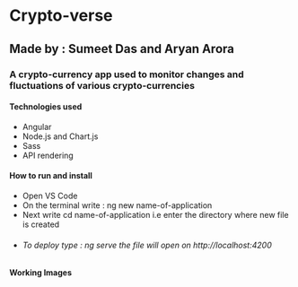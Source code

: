 # Crypto-verse
## Made by : Sumeet Das and Aryan Arora
### A crypto-currency app used to monitor changes and fluctuations of various crypto-currencies

#### Technologies used
* Angular
* Node.js and Chart.js
* Sass
* API rendering

#### How to run and install
* Open VS Code
* On the terminal write  : ng new name-of-application
* Next write cd name-of-application i.e enter the directory where new file is created
* ###### To deploy type : ng serve the file will open on http://localhost:4200
#### Working Images
